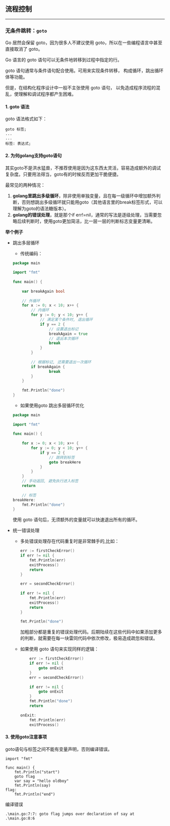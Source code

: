 ## 流程控制

---

### 无条件跳转：`goto` 

Go 居然会保留 goto，因为很多人不建议使用 goto，所以在一些编程语言中甚至直接取消了 goto。

Go 语言的 goto 语句可以无条件地转移到过程中指定的行。

goto 语句通常与条件语句配合使用。可用来实现条件转移， 构成循环，跳出循环体等功能。

但是，在结构化程序设计中一般不主张使用 goto 语句， 以免造成程序流程的混乱，使理解和调试程序都产生困难。

#### 1. goto 语法

goto 语法格式如下：

```
goto 标签;
...
...
标签: 表达式;
```

#### 2. 为何golang支持goto语句

其实goto不是洪水猛兽，不推荐使用是因为这东西太灵活，容易造成额外的调试复杂度。只要用法得当，goto有的时候反而更加干脆便捷。

最常见的两种情况：

1. **golang里跳出多级循环**，除非使用单独变量，且在每一级循环中增加额外判断，否则想跳出多级循环就只能用goto（其他语言里的break标签形式，可以理解为goto的语法糖版本）。
2. **golang的错误处理**，就是那个if err!=nil，通常的写法是逐级处理，当需要忽略后续判断时，使用goto更加简洁，比一层一层的判断标志变量更清晰。

**举个例子** 

- 跳出多层循环

  - 传统编码：

  ```go
  package main
   
  import "fmt"
   
  func main() {
   
      var breakAgain bool
   
      // 外循环
      for x := 0; x < 10; x++ {
          // 内循环
          for y := 0; y < 10; y++ {
              // 满足某个条件时, 退出循环
              if y == 2 {
                  // 设置退出标记
                  breakAgain = true
                  // 退出本次循环
                  break
              }
          }
   
          // 根据标记, 还需要退出一次循环
          if breakAgain {
                  break
          }
      }
   
      fmt.Println("done")
  }
  ```

  - 如果使用goto 跳出多层循环优化

  ```go
  package main
   
  import "fmt"
   
  func main() {
   
      for x := 0; x < 10; x++ {
          for y := 0; y < 10; y++ {
              if y == 2 {
                  // 跳转到标签
                  goto breakHere
              }
          }
      }
      // 手动返回, 避免执行进入标签
      return
   
      // 标签
  breakHere:
      fmt.Println("done")
  }
  ```

  使用 goto 语句后，无须额外的变量就可以快速退出所有的循环。

- 统一错误处理

  - 多处错误处理存在代码重复时是非常棘手的,比如：

    ```go
    err := firstCheckError()
    if err != nil {
        fmt.Println(err)
        exitProcess()
        return
    }
     
    err = secondCheckError()
     
    if err != nil {
        fmt.Println(err)
        exitProcess()
        return
    }
     
    fmt.Println("done")
    ```

    加粗部分都是重复的错误处理代码。后期陆续在这些代码中如果添加更多的判断，就需要在每一块雷同代码中依次修改，极易造成疏忽和错误。

  - 如果使用 goto 语句来实现同样的逻辑：

    ```go
        err := firstCheckError()
        if err != nil {
            goto onExit
        }
        err = secondCheckError()
     
        if err != nil {
            goto onExit
        }
        fmt.Println("done")
        return
     
    onExit:
        fmt.Println(err)
        exitProcess()
    ```

#### 3. 使用goto注意事项

goto语句与标签之间不能有变量声明，否则编译错误。

```
import "fmt"

func main() {
    fmt.Println("start")
    goto flag
    var say = "hello oldboy"
    fmt.Println(say)
flag:
    fmt.Println("end")
```

编译错误

```
.\main.go:7:7: goto flag jumps over declaration of say at .\main.go:8:6
```

